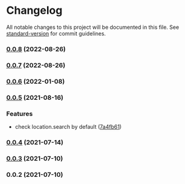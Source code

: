 # Changelog

All notable changes to this project will be documented in this file. See [standard-version](https://github.com/conventional-changelog/standard-version) for commit guidelines.

### [0.0.8](https://github.com/distributedvc/utm/compare/v0.0.7...v0.0.8) (2022-08-26)

### [0.0.7](https://github.com/distributedvc/utm/compare/v0.0.6...v0.0.7) (2022-08-26)

### [0.0.6](https://github.com/distributedvc/utm/compare/v0.0.5...v0.0.6) (2022-01-08)

### [0.0.5](https://github.com/distributedvc/utm/compare/v0.0.4...v0.0.5) (2021-08-16)


### Features

* check location.search by default ([7a4fb61](https://github.com/distributedvc/utm/commit/7a4fb61991811b4ec192932464f285cdc4dbcb7e))

### [0.0.4](https://github.com/distributedvc/utm/compare/v0.0.3...v0.0.4) (2021-07-14)

### [0.0.3](https://github.com/distributedvc/utm/compare/v0.0.2...v0.0.3) (2021-07-10)

### 0.0.2 (2021-07-10)
